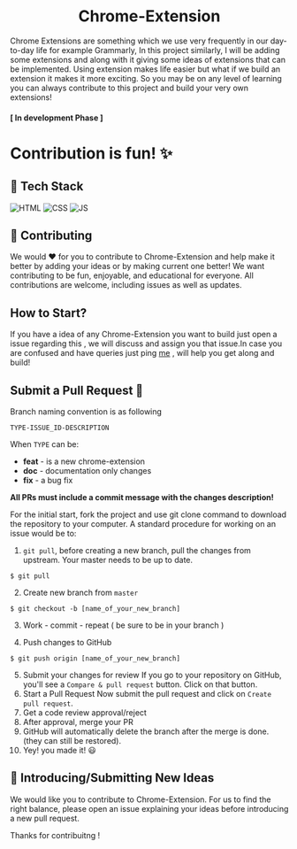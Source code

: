 <h1 align="center">Chrome-Extension</h1>

Chrome Extensions are something which we use very frequently in our day-to-day life for example Grammarly, In this project similarly, I will be adding some extensions and along with it giving some ideas of extensions that can be implemented. Using extension makes life easier but what if we build an extension it makes it more exciting. So you may be on any level of learning you can always contribute to this project and build your very own extensions!

<h4>[ In development Phase ] 
  
# Contribution is fun! ✨

 ## 📌 Tech Stack

![HTML](https://img.shields.io/badge/html5%20-%23E34F26.svg?&style=for-the-badge&logo=html5&logoColor=white)
![CSS](https://img.shields.io/badge/css3%20-%231572B6.svg?&style=for-the-badge&logo=css3&logoColor=white)
![JS](https://img.shields.io/badge/javascript%20-%23323330.svg?&style=for-the-badge&logo=javascript&logoColor=%23F7DF1E)

 ## 📌 Contributing

We would ❤️ for you to contribute to Chrome-Extension and help make it better by adding your ideas or by making current one better! We want contributing to be fun, enjoyable, and educational for everyone. All contributions are welcome, including issues as well as updates.

## How to Start?

If you have a idea of any Chrome-Extension you want to build just open a issue regarding this , we will discuss and assign you that issue.In case you are confused and have queries just ping [me](https://www.linkedin.com/in/harshita-sharma-bb7992208/) , will help you get along and build!
  
## Submit a Pull Request 🚀

Branch naming convention is as following

`TYPE-ISSUE_ID-DESCRIPTION`

When `TYPE` can be:

- **feat** - is a new chrome-extension
- **doc** - documentation only changes
- **fix** - a bug fix

**All PRs must include a commit message with the changes description!**

For the initial start, fork the project and use git clone command to download the repository to your computer. A standard procedure for working on an issue would be to:

1. `git pull`, before creating a new branch, pull the changes from upstream. Your master needs to be up to date.

```
$ git pull
```

2. Create new branch from `master`
```
$ git checkout -b [name_of_your_new_branch]
```

3. Work - commit - repeat ( be sure to be in your branch )

4. Push changes to GitHub

```
$ git push origin [name_of_your_new_branch]
```

5. Submit your changes for review
   If you go to your repository on GitHub, you'll see a `Compare & pull request` button. Click on that button.
6. Start a Pull Request
   Now submit the pull request and click on `Create pull request`.
7. Get a code review approval/reject
8. After approval, merge your PR 
9. GitHub will automatically delete the branch after the merge is done. (they can still be restored).
10. Yey! you made it! 😃
  
 ## 📌 Introducing/Submitting New Ideas

We would like you to contribute to Chrome-Extension.
For us to find the right balance, please open an issue explaining your ideas before introducing a new pull request.
  
  
  Thanks for contribuitng !


